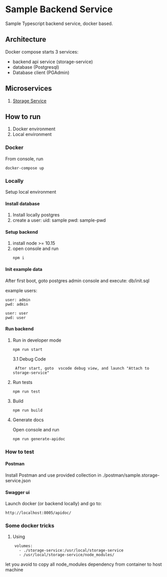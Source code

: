 # Sample Backend Service

Sample Typescript backend service, docker based.

## Architecture
Docker compose starts 3 services:
- backend api service (storage-service)
- database (Postgresql)
- Database client (PGAdmin)

## Microservices
1. [Storage Service](./storage-service/README.md)

## How to run
1. Docker environment
2. Local environment

### Docker
From console, run
```
docker-compose up
```

### Locally
Setup local environment

#### Install database
1. Install locally postgres
2. create a user:
uid: sample
pwd: sample-pwd


#### Setup backend
1. install node >= 10.15
2. open console and run
    ```
    npm i
    ```

#### Init example data
After first boot, goto postgres admin console and execute:
db/init.sql

example users:
```
user: admin
pwd: admin
```
```
user: user
pwd: user
```

#### Run backend
1. Run in developer mode
    ```
    npm run start
    ```

    3.1 Debug Code
    
        After start, goto  vscode debug view, and launch "Attach to storage-service"

2. Run tests
    ```
    npm run test
    ```

3. Build
    ```
    npm run build
    ```

4. Generate docs

    Open console and run
    ```
    npm run generate-apidoc
    ```

### How to test

#### Postman
Install Postman and use provided collection in ./postman/sample.storage-service.json

#### Swagger ui
Launch docker (or backend locally) and go to:
```
http://localhost:8005/apidoc/
```

### Some docker tricks
1. Using
```
    volumes:
      - ./storage-service:/usr/local/storage-service
      - /usr/local/storage-service/node_modules/
```
let you avoid to copy all node_modules dependency from container to host machine